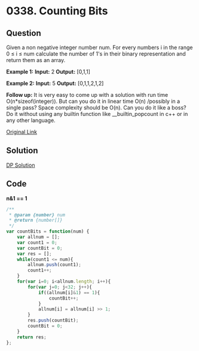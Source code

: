 
# 0338. Counting Bits

## Question
Given a non negative integer number num. For every numbers i in the range 0 ≤ i ≤ num calculate the number of 1's in their binary representation and return them as an array.

**Example 1:**
**Input:** 2
**Output:** [0,1,1]

**Example 2:**
**Input:** 5
**Output:** [0,1,1,2,1,2]

**Follow up:**
It is very easy to come up with a solution with run time O(n*sizeof(integer)). But can you do it in linear time O(n) /possibly in a single pass?
Space complexity should be O(n).
Can you do it like a boss? Do it without using any builtin function like __builtin_popcount in c++ or in any other language.

[Original Link](https://leetcode.com/problems/counting-bits/)

## Solution
[DP Solution](https://leetcode.com/problems/counting-bits/discuss/79557/How-we-handle-this-question-on-interview-Thinking-process-%2B-DP-solution)

## Code
**n&1 == 1**
```javascript
/**
 * @param {number} num
 * @return {number[]}
 */
var countBits = function(num) {
    var allnum = [];
    var count1 = 0;
    var countBit = 0;
    var res = [];
    while(count1 <= num){
        allnum.push(count1);
        count1++;
    }
    for(var i=0; i<allnum.length; i++){
        for(var j=0; j<32; j++){
            if((allnum[i]&1) == 1){
                countBit++;
            }
            allnum[i] = allnum[i] >> 1;
        }
        res.push(countBit);
        countBit = 0;
    }
    return res;
};
```


